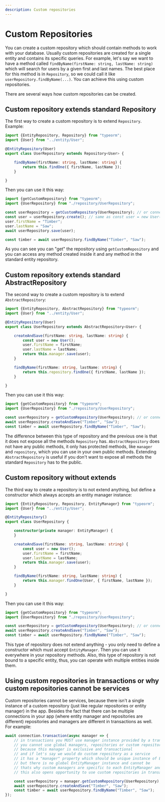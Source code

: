 ```yaml
---
description: Custom repositories
---
```


# Custom Repositories

You can create a custom repository which should contain methods to work with your database. Usually custom repositories are created for a single entity and contains its specific queries. For example, let's say we want to have a method called `findByName(firstName: string, lastName: string)` which will search for users by a given first and last names. The best place for this method is in `Repository`, so we could call it like `userRepository.findByName(...)`. You can achieve this using custom repositories.

There are several ways how custom repositories can be created.



## Custom repository extends standard Repository

The first way to create a custom repository is to extend `Repository`. Example:

```typescript
import {EntityRepository, Repository} from "typeorm";
import {User} from "../entity/User";

@EntityRepository(User)
export class UserRepository extends Repository<User> {

    findByName(firstName: string, lastName: string) {
        return this.findOne({ firstName, lastName });
    }

}
```

Then you can use it this way:

```typescript
import {getCustomRepository} from "typeorm";
import {UserRepository} from "./repository/UserRepository";

const userRepository = getCustomRepository(UserRepository); // or connection.getCustomRepository or manager.getCustomRepository()
const user = userRepository.create(); // same as const user = new User();
user.firstName = "Timber";
user.lastName = "Saw";
await userRepository.save(user);

const timber = await userRepository.findByName("Timber", "Saw");
```

As you can see you can "get" the repository using `getCustomRepository` and you can access any method created inside it and any method in the standard entity repository.

## Custom repository extends standard AbstractRepository

The second way to create a custom repository is to extend `AbstractRepository`:

```typescript
import {EntityRepository, AbstractRepository} from "typeorm";
import {User} from "../entity/User";

@EntityRepository(User)
export class UserRepository extends AbstractRepository<User> {

    createAndSave(firstName: string, lastName: string) {
        const user = new User();
        user.firstName = firstName;
        user.lastName = lastName;
        return this.manager.save(user);
    }

    findByName(firstName: string, lastName: string) {
        return this.repository.findOne({ firstName, lastName });
    }

}
```

Then you can use it this way:

```typescript
import {getCustomRepository} from "typeorm";
import {UserRepository} from "./repository/UserRepository";

const userRepository = getCustomRepository(UserRepository); // or connection.getCustomRepository or manager.getCustomRepository()
await userRepository.createAndSave("Timber", "Saw");
const timber = await userRepository.findByName("Timber", "Saw");
```

The difference between this type of repository and the previous one is that it does not expose all the methods `Repository` has. `AbstractRepository` does not have any public methods, it only has protected methods, like `manager` and `repository`, which you can use in your own public methods. Extending `AbstractRepository` is useful if you don't want to expose all methods the standard `Repository` has to the public.

## Custom repository without extends

The third way to create a repository is to not extend anything, but define a constructor which always accepts an entity manager instance:

```typescript
import {EntityRepository, Repository, EntityManager} from "typeorm";
import {User} from "../entity/User";

@EntityRepository()
export class UserRepository {

    constructor(private manager: EntityManager) {
    }

    createAndSave(firstName: string, lastName: string) {
        const user = new User();
        user.firstName = firstName;
        user.lastName = lastName;
        return this.manager.save(user);
    }

    findByName(firstName: string, lastName: string) {
        return this.manager.findOne(User, { firstName, lastName });
    }

}
```

Then you can use it this way:

```typescript
import {getCustomRepository} from "typeorm";
import {UserRepository} from "./repository/UserRepository";

const userRepository = getCustomRepository(UserRepository); // or connection.getCustomRepository or manager.getCustomRepository()
await userRepository.createAndSave("Timber", "Saw");
const timber = await userRepository.findByName("Timber", "Saw");
```

This type of repository does not extend anything - you only need to define a constructor which must accept `EntityManager`. Then you can use it everywhere in your repository methods. Also, this type of repository is not bound to a specific entity, thus, you can operate with multiple entities inside them.

## Using custom repositories in transactions or why custom repositories cannot be services

Custom repositories cannot be services, because there isn't a single instance of a custom repository \(just like regular repositories or entity manager\) in the app. Besides the fact that there can be multiple connections in your app \(where entity manager and repositories are different\) repositories and managers are different in transactions as well. For example:

```typescript
await connection.transaction(async manager => {
    // in transactions you MUST use manager instance provided by a transaction,
    // you cannot use global managers, repositories or custom repositories
    // because this manager is exclusive and transactional
    // and if let's say we would do custom repository as a service
    // it has a "manager" property which should be unique instance of EntityManager
    // but there is no global EntityManager instance and cannot be
    // thats why custom managers are specific to each EntityManager and cannot be services.
    // this also opens opportunity to use custom repositories in transactions without any issues:

    const userRepository = manager.getCustomRepository(UserRepository); // DONT USE GLOBAL getCustomRepository here!
    await userRepository.createAndSave("Timber", "Saw");
    const timber = await userRepository.findByName("Timber", "Saw");
});
```

